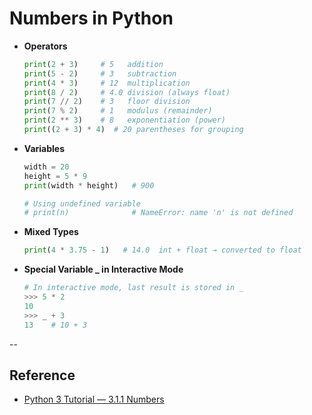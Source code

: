 # Numbers in Python

- **Operators**
  ```python
  print(2 + 3)     # 5   addition
  print(5 - 2)     # 3   subtraction
  print(4 * 3)     # 12  multiplication
  print(8 / 2)     # 4.0 division (always float)
  print(7 // 2)    # 3   floor division
  print(7 % 2)     # 1   modulus (remainder)
  print(2 ** 3)    # 8   exponentiation (power)
  print((2 + 3) * 4)  # 20 parentheses for grouping

- **Variables**
  ```python
  width = 20
  height = 5 * 9
  print(width * height)   # 900

  # Using undefined variable
  # print(n)              # NameError: name 'n' is not defined

- **Mixed Types**
  ```python
  print(4 * 3.75 - 1)   # 14.0  int + float → converted to float

- **Special Variable _ in Interactive Mode**
  ```python
  # In interactive mode, last result is stored in _
  >>> 5 * 2
  10
  >>> _ + 3
  13    # 10 + 3

--
## Reference
- [Python 3 Tutorial — 3.1.1 Numbers](https://docs.python.org/3/tutorial/introduction.html#numbers)
